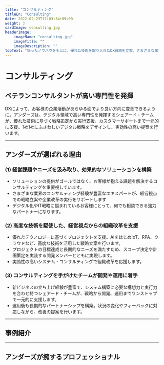 ```yaml
---
title: "コンサルティング"
titleEn: "Consulting"
date: 2022-02-23T17:03:34+09:00
weight: 3
cardImage: consulting.jpg
headerImage:
    imageName: "consulting.jpg"
    imageTitle: ""
    imageDescription: ""
topText: "培ったノウハウをもとに、優れた技術を取り入れたDX戦略を立案。さまざまな業界で求められている先進的なデジタルシフトを支援します。"
---
```


# コンサルティング　

## ベテランコンサルタントが高い専門性を発揮   　
DXによって、お客様の企業活動があらゆる面でより良い方向に変革できるように。アンダーズは、デジタル領域で高い専門性を発揮するシェアード・チームが、優れた技術に基づく戦略策定から実行支援、カスタマーサポートまで一元的に支援。1社1社にふさわしいデジタル戦略をデザインし、実効性の高い提案を行います。

***

## アンダーズが選ばれる理由　

### (1)	経営課題やニーズを汲み取り、効果的なソリューションを構築
* ソリューションの提供がゴールではなく、お客様が抱える課題を解決するコンサルティングを重要視しています。
* さまざまな業界のコンサルティング経験が豊富なエキスパートが、経営視点での戦略立案や企業改革の実行をサポートします
* デジタル化やIT戦略に悩まれているお客様にとって、何でも相談できる強力なパートナーになります。

### (2)	高度な技術を駆使した、経営視点からの組織改革を支援
* 優れたテクノロジーに基づくプロジェクトを支援。AIをはじめIoT、RPA、クラウドなど、高度な技術を活用した戦略立案を行います。
* プロジェクトの目標達成と長期的なニーズを満たすため、スコープ決定や計画策定を実装する開発メンバーとともに実現します。
* 実効性の高いシステム・コンサルティングで組織改革を応援します。

### (3)	コンサルティングを手がけたチームが開発や運用に着手　
* 新ビジネスの立ち上げ経験が豊富で、システム構築に必要な構想力と実行力を合わせ持つシェアード・チームが、戦略から開発、運用までワンストップで一元的に支援します。
* 運用後も長期的なパートナーシップを構築。状況の変化やフィーバックに対応しながら、改善の提案を行います。

***

## 事例紹介

***

## アンダーズが擁するプロフェッショナル
